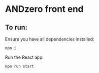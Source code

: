 # ANDzero front end

## To run:
Ensure you have all dependencies installed:
```
npm i
```
Run the React app:
```
npm run start
```

